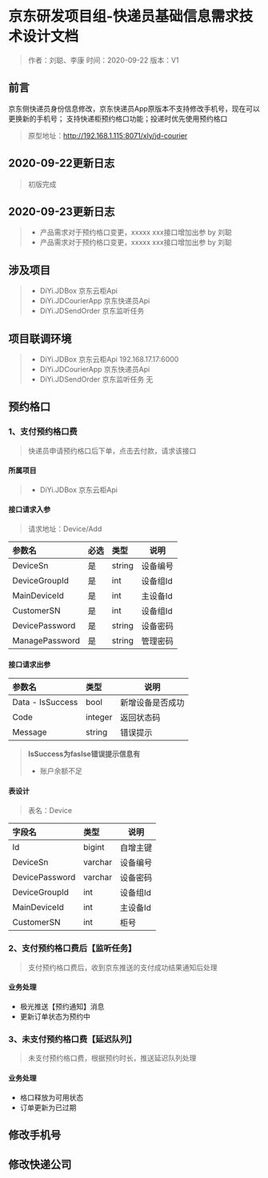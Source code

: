 # 京东研发项目组-快递员基础信息需求技术设计文档
> 作者：刘聪、李康
> 时间：2020-09-22
> 版本：V1

## 前言
京东侧快递员身份信息修改，京东快递员App原版本不支持修改手机号，现在可以更换新的手机号；
支持快递柜预约格口功能；投递时优先使用预约格口

> 原型地址：http://192.168.1.115:8071/xly/jd-courier

## 2020-09-22更新日志
> 初版完成
> 

## 2020-09-23更新日志
> - 产品需求对于预约格口变更，xxxxx xxx接口增加出参 by 刘聪
> - 产品需求对于预约格口变更，xxxxx xxx接口增加出参 by 刘聪

## 涉及项目
> - DiYi.JDBox 京东云柜Api
> - DiYi.JDCourierApp 京东快递员Api
> - DiYi.JDSendOrder 京东监听任务

## 项目联调环境
> - DiYi.JDBox 京东云柜Api 192.168.17.17:6000
> - DiYi.JDCourierApp 京东快递员Api
> - DiYi.JDSendOrder 京东监听任务 无

##  预约格口
### 1、支付预约格口费
> 快递员申请预约格口后下单，点击去付款，请求该接口

#### 所属项目
> - DiYi.JDBox 京东云柜Api

#### 接口请求入参
> 请求地址：Device/Add

| 参数名           | 必选 | 类型   | 说明                 |
| :--------------- | :--- | :----- | -------------------- |
| DeviceSn         | 是   | string | 设备编号             |
| DeviceGroupId         | 是   | int | 设备组Id             |
| MainDeviceId         | 是   | int | 主设备Id             |
| CustomerSN         | 是   | int | 设备组Id             |
| DevicePassword         | 是   | string | 设备密码             |
| ManagePassword         | 是   | string | 管理密码             |

#### 接口请求出参

| 参数名           | 类型    | 说明               |
| :--------------- | :------ | ------------------ |
| Data - IsSuccess | bool    | 新增设备是否成功 |
| Code             | integer | 返回状态码         |
| Message          | string  | 错误提示           |

> **IsSuccess为faslse错误提示信息有**
> - 账户余额不足

#### 表设计

> 表名：Device

| 字段名         | 类型     | 说明     |
| :------------- | :------- | -------- |
| Id             | bigint   | 自增主键 |
| DeviceSn       | varchar  | 设备编号 |
| DevicePassword | varchar  | 设备密码 |
| DeviceGroupId  | int | 设备组Id      |
| MainDeviceId   | int | 主设备Id      |
| CustomerSN     | int | 柜号      |

### 2、支付预约格口费后【监听任务】
> 支付预约格口费后，收到京东推送的支付成功结果通知后处理

#### 业务处理
- 极光推送【预约通知】消息
- 更新订单状态为预约中

### 3、未支付预约格口费【延迟队列】
> 未支付预约格口费，根据预约时长，推送延迟队列处理

#### 业务处理
- 格口释放为可用状态
- 订单更新为已过期

## 修改手机号

## 修改快递公司






